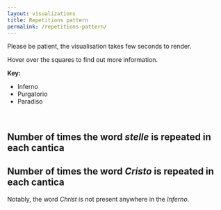 ```yaml
---
layout: visualizations
title: Repetitions pattern
permalink: /repetitions-pattern/
---
```


Please be patient, the visualisation takes few seconds to render.

Hover over the squares to find out more information.

<p><strong>Key:</strong></p>
<ul>
  <li><i class="fas fa-square inf"></i> Inferno</li>
  <li><i class="fas fa-square pur"></i> Purgatorio</li>
  <li><i class="fas fa-square par"></i> Paradiso</li>
</ul>

<p>&nbsp;</p>

<div class="clearfix">
  <h2>Number of times the word <strong><em>stelle</em></strong> is repeated in each cantica</h2>
  <div class="loading"></div>
  <div id="repetition_stars">
  </div>
  <h2>Number of times the word <strong><em>Cristo</em></strong> is repeated in each cantica</h2>
  <div class="loading"></div>
  <div id="repetition_christ">
  </div>
  <p>Notably, the word <em>Christ</em> is not present anywhere in the <em>Inferno</em>.</p>
</div>